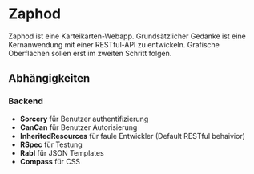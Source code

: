 # Zaphod
Zaphod ist eine Karteikarten-Webapp. Grundsätzlicher Gedanke ist eine Kernanwendung mit einer RESTful-API zu entwickeln. Grafische Oberflächen sollen erst im zweiten Schritt folgen.

## Abhängigkeiten
### Backend
* **Sorcery** für Benutzer authentifizierung
* **CanCan** für Benutzer Autorisierung
* **InheritedResources** für faule Entwickler (Default RESTful behaivior)
* **RSpec** für Testung
* **Rabl** für JSON Templates
* **Compass** für CSS
